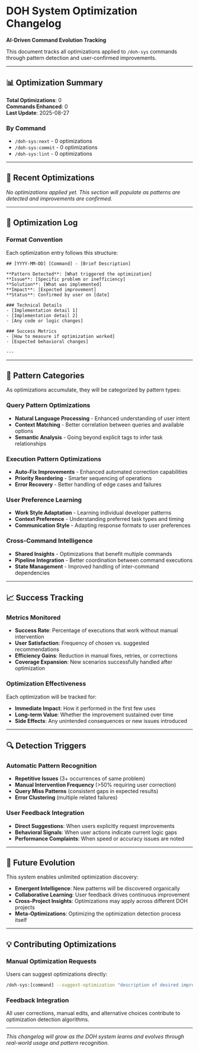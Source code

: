 # DOH System Optimization Changelog

**AI-Driven Command Evolution Tracking**

This document tracks all optimizations applied to `/doh-sys` commands through pattern detection and user-confirmed
improvements.

---

## 📊 Optimization Summary

**Total Optimizations**: 0  
**Commands Enhanced**: 0  
**Last Update**: 2025-08-27

### By Command

- `/doh-sys:next` - 0 optimizations
- `/doh-sys:commit` - 0 optimizations
- `/doh-sys:lint` - 0 optimizations

---

## 🔄 Recent Optimizations

_No optimizations applied yet. This section will populate as patterns are detected and improvements are confirmed._

---

## 📝 Optimization Log

### Format Convention

Each optimization entry follows this structure:

```
## [YYYY-MM-DD] [Command] - [Brief Description]

**Pattern Detected**: [What triggered the optimization]
**Issue**: [Specific problem or inefficiency]
**Solution**: [What was implemented]
**Impact**: [Expected improvement]
**Status**: Confirmed by user on [date]

### Technical Details
- [Implementation detail 1]
- [Implementation detail 2]
- [Any code or logic changes]

### Success Metrics
- [How to measure if optimization worked]
- [Expected behavioral changes]

---
```

---

## 🎯 Pattern Categories

As optimizations accumulate, they will be categorized by pattern types:

### Query Pattern Optimizations

- **Natural Language Processing** - Enhanced understanding of user intent
- **Context Matching** - Better correlation between queries and available options
- **Semantic Analysis** - Going beyond explicit tags to infer task relationships

### Execution Pattern Optimizations

- **Auto-Fix Improvements** - Enhanced automated correction capabilities
- **Priority Reordering** - Smarter sequencing of operations
- **Error Recovery** - Better handling of edge cases and failures

### User Preference Learning

- **Work Style Adaptation** - Learning individual developer patterns
- **Context Preference** - Understanding preferred task types and timing
- **Communication Style** - Adapting response formats to user preferences

### Cross-Command Intelligence

- **Shared Insights** - Optimizations that benefit multiple commands
- **Pipeline Integration** - Better coordination between command executions
- **State Management** - Improved handling of inter-command dependencies

---

## 📈 Success Tracking

### Metrics Monitored

- **Success Rate**: Percentage of executions that work without manual intervention
- **User Satisfaction**: Frequency of chosen vs. suggested recommendations
- **Efficiency Gains**: Reduction in manual fixes, retries, or corrections
- **Coverage Expansion**: New scenarios successfully handled after optimization

### Optimization Effectiveness

Each optimization will be tracked for:

- **Immediate Impact**: How it performed in the first few uses
- **Long-term Value**: Whether the improvement sustained over time
- **Side Effects**: Any unintended consequences or new issues introduced

---

## 🔍 Detection Triggers

### Automatic Pattern Recognition

- **Repetitive Issues** (3+ occurrences of same problem)
- **Manual Intervention Frequency** (>50% requiring user correction)
- **Query Miss Patterns** (consistent gaps in expected results)
- **Error Clustering** (multiple related failures)

### User Feedback Integration

- **Direct Suggestions**: When users explicitly request improvements
- **Behavioral Signals**: When user actions indicate current logic gaps
- **Performance Complaints**: When speed or accuracy issues are noted

---

## 🚀 Future Evolution

This system enables unlimited optimization discovery:

- **Emergent Intelligence**: New patterns will be discovered organically
- **Collaborative Learning**: User feedback drives continuous improvement
- **Cross-Project Insights**: Optimizations may apply across different DOH projects
- **Meta-Optimizations**: Optimizing the optimization detection process itself

---

## 💡 Contributing Optimizations

### Manual Optimization Requests

Users can suggest optimizations directly:

```bash
/doh-sys:[command] --suggest-optimization "description of desired improvement"
```

### Feedback Integration

All user corrections, manual edits, and alternative choices contribute to optimization detection algorithms.

---

_This changelog will grow as the DOH system learns and evolves through real-world usage and pattern recognition._
